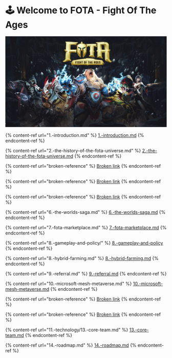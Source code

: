 # 🕹 Welcome to FOTA - Fight Of The Ages

![](.gitbook/assets/POSTER.png)

{% content-ref url="1.-introduction.md" %}
[1.-introduction.md](1.-introduction.md)
{% endcontent-ref %}

{% content-ref url="2.-the-history-of-the-fota-universe.md" %}
[2.-the-history-of-the-fota-universe.md](2.-the-history-of-the-fota-universe.md)
{% endcontent-ref %}

{% content-ref url="broken-reference" %}
[Broken link](broken-reference)
{% endcontent-ref %}

{% content-ref url="broken-reference" %}
[Broken link](broken-reference)
{% endcontent-ref %}

{% content-ref url="broken-reference" %}
[Broken link](broken-reference)
{% endcontent-ref %}

{% content-ref url="6.-the-worlds-saga.md" %}
[6.-the-worlds-saga.md](6.-the-worlds-saga.md)
{% endcontent-ref %}

{% content-ref url="7.-fota-marketplace.md" %}
[7.-fota-marketplace.md](7.-fota-marketplace.md)
{% endcontent-ref %}

{% content-ref url="8.-gameplay-and-policy/" %}
[8.-gameplay-and-policy](8.-gameplay-and-policy/)
{% endcontent-ref %}

{% content-ref url="8.-hybrid-farming.md" %}
[8.-hybrid-farming.md](8.-hybrid-farming.md)
{% endcontent-ref %}

{% content-ref url="9.-referral.md" %}
[9.-referral.md](9.-referral.md)
{% endcontent-ref %}

{% content-ref url="10.-microsoft-mesh-metaverse.md" %}
[10.-microsoft-mesh-metaverse.md](10.-microsoft-mesh-metaverse.md)
{% endcontent-ref %}

{% content-ref url="broken-reference" %}
[Broken link](broken-reference)
{% endcontent-ref %}

{% content-ref url="broken-reference" %}
[Broken link](broken-reference)
{% endcontent-ref %}

{% content-ref url="11.-technology/13.-core-team.md" %}
[13.-core-team.md](11.-technology/13.-core-team.md)
{% endcontent-ref %}

{% content-ref url="14.-roadmap.md" %}
[14.-roadmap.md](14.-roadmap.md)
{% endcontent-ref %}
